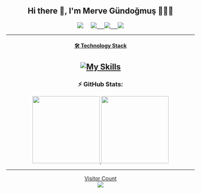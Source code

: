 <div id="header" align="center">

<h2 align='center'> Hi there 👋, I'm Merve Gündoğmuş 👩🏼‍💻 </h2>

<p align='center'>
 <a href="mailto:mervegundogmus@outlook.com"><img src="https://img.shields.io/badge/Outlook-0078D4.svg?&style=for-the-badge&logo=microsoft%20outlook&logoColor=white" /></a>&nbsp;&nbsp;&nbsp;&nbsp;
 <a href="https://www.linkedin.com/in/mervegundogmus/"><img src="https://img.shields.io/badge/linkedin-%230077B5.svg?&style=for-the-badge&logo=linkedin&logoColor=white" /</a>&nbsp;&nbsp;&nbsp;&nbsp;
<a href="https://twitter.com/gundogmusmerve"><img src="https://img.shields.io/badge/twitter-%231DA1F2.svg?&style=for-the-badge&logo=twitter&logoColor=white" /</a>&nbsp;&nbsp;&nbsp;&nbsp;  
<a href="https://www.hackerrank.com/mervegundogmus"><img src="https://img.shields.io/badge/hackerrank-00CC66.svg?&style=for-the-badge&logo=hackerrank&logoColor=white" />      

 ---
#### 🛠 Technology Stack

[![My Skills](https://skillicons.dev/icons?i=c,java,spring,python,django,js,react,html,css,bootstrap,mysql,mongodb,sqlite,php,symfony,idea,eclipse,vscode,visualstudio,atom,tensorflow,gitlab,github,discord,linkedin)](https://skillicons.dev)
 ---
 
 ### :zap: GitHub Stats:

<div align="height">
  <a href="https://github.com/mervegundogmus">
  <img height="180em" src="https://github-readme-stats.vercel.app/api?username=mervegundogmus&show_icons=true&theme=dark&include_all_commits=true&count_private=true"/>
  <img height="180em" src="https://github-readme-stats.vercel.app/api/top-langs/?username=mervegundogmus&theme=dark&layout=compact"/>
</div>
 
 ---
 
 <p align="center"> 
  Visitor Count<br>
  <img src="https://profile-counter.glitch.me/mervegundogmus/count.svg" />
</p>

</div>
